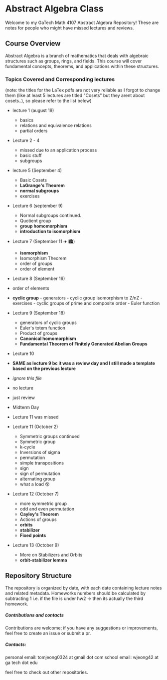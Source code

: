 # Abstract Algebra Class

Welcome to my GaTech Math 4107 Abstract Algebra Repository! These are notes for people who might have missed lectures and reviews. 


## Course Overview

Abstract Algebra is a branch of mathematics that deals with algebraic structures such as groups, rings, and fields. This course will cover fundamental concepts, theorems, and applications within these structures.

### Topics Covered and Corresponding lectures 
(note: the titles for the LaTex pdfs are not very reliable as I forgot to change them (like at least 5 lectures are titled "Cosets" but they arent about cosets..), so please refer to the list below) 

- lecture 1 (august 19)
  - basics
  - relations and equivalence relations
  - partial orders
- Lecture 2 - 4
  - missed due to an application process
  - basic stuff
  - subgroups 
         
- lecture 5 (September 4)
  - Basic Cosets
  - **LaGrange's Theorem**
  - **normal subgroups**
  - exercises
- Lecture 6 (september 9)
  - Normal subgroups continued.
  - Quotient group
  - **group homomorphism**
  - **introduction to isomorphism**
- Lecture 7 (September 11 ✈️ 🏙️)
  -  **isomorphism**
  -  Isomorphism Theorem
  -  order of groups
  -  order of element
-  Lecture 8 (September 16)
  -  order of elements
  -  **cyclic group**
    - generators
    - cyclic group isomorphism to Z/nZ
    - exercises
    - cyclic groups of prime and composite order
    - Euler function
- Lecture 9 (September 18)
  -  generators of cyclic groups
  -  Euler's totem function
  -  Product of groups
  -  **Canonical homomorphism**
  -  **Fundamental Theorem of Finitely Generated Abelian Groups**
-  Lecture 10
  - **SAME as lecture 9 bc it was a review day and I still made a template based on the previous lecture**
  - _ignore this file_
  - no lecture
  - just review
- Midterm Day
- Lecture 11 was missed
  
- Lecture 11 (October 2)
  - Symmetric groups continued
  - Symmetric group
  - k-cycle
  - Inversions of sigma
  - permutation
  - simple transpositions
  - sign
  - sign of permutation
  - alternating group
  - what a load 😵
- Lecture 12 (October 7)
  - more symmetric group
  - odd and even permutation
  - **Cayley's Theorem**
  - Actions of groups
  - **orbits**
  - **stabilizer**
  - **Fixed points**
- Lecture 13 (October 9)
  - More on Stabilizers and Orbits
  - **orbit-stabilizer lemma**
    
  

## Repository Structure
The repository is organized by date, with each date containing lecture notes and related metadata. Homeworks numbers should be calculated by subtracting 1 i.e. if the file is under hw2 -> then its actually the third homework. 

##### Contributions and contacts
Contributions are welcome; if you have any suggestions or improvements, feel free to create an issue or submit a pr. 

##### Contacts: 
personal email: tomjeong0324 at gmail dot com
school email: wjeong42 at ga tech dot edu 

feel free to check out other repositories. 
